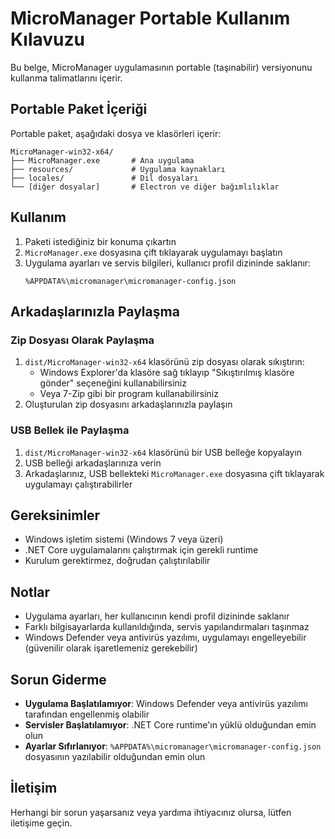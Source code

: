 # MicroManager Portable Kullanım Kılavuzu

Bu belge, MicroManager uygulamasının portable (taşınabilir) versiyonunu kullanma talimatlarını içerir.

## Portable Paket İçeriği

Portable paket, aşağıdaki dosya ve klasörleri içerir:

```
MicroManager-win32-x64/
├── MicroManager.exe       # Ana uygulama
├── resources/             # Uygulama kaynakları
├── locales/               # Dil dosyaları
└── [diğer dosyalar]       # Electron ve diğer bağımlılıklar
```

## Kullanım

1. Paketi istediğiniz bir konuma çıkartın
2. `MicroManager.exe` dosyasına çift tıklayarak uygulamayı başlatın
3. Uygulama ayarları ve servis bilgileri, kullanıcı profil dizininde saklanır:
   ```
   %APPDATA%\micromanager\micromanager-config.json
   ```

## Arkadaşlarınızla Paylaşma

### Zip Dosyası Olarak Paylaşma

1. `dist/MicroManager-win32-x64` klasörünü zip dosyası olarak sıkıştırın:
   - Windows Explorer'da klasöre sağ tıklayıp "Sıkıştırılmış klasöre gönder" seçeneğini kullanabilirsiniz
   - Veya 7-Zip gibi bir program kullanabilirsiniz
2. Oluşturulan zip dosyasını arkadaşlarınızla paylaşın

### USB Bellek ile Paylaşma

1. `dist/MicroManager-win32-x64` klasörünü bir USB belleğe kopyalayın
2. USB belleği arkadaşlarınıza verin
3. Arkadaşlarınız, USB bellekteki `MicroManager.exe` dosyasına çift tıklayarak uygulamayı çalıştırabilirler

## Gereksinimler

- Windows işletim sistemi (Windows 7 veya üzeri)
- .NET Core uygulamalarını çalıştırmak için gerekli runtime
- Kurulum gerektirmez, doğrudan çalıştırılabilir

## Notlar

- Uygulama ayarları, her kullanıcının kendi profil dizininde saklanır
- Farklı bilgisayarlarda kullanıldığında, servis yapılandırmaları taşınmaz
- Windows Defender veya antivirüs yazılımı, uygulamayı engelleyebilir (güvenilir olarak işaretlemeniz gerekebilir)

## Sorun Giderme

- **Uygulama Başlatılamıyor**: Windows Defender veya antivirüs yazılımı tarafından engellenmiş olabilir
- **Servisler Başlatılamıyor**: .NET Core runtime'ın yüklü olduğundan emin olun
- **Ayarlar Sıfırlanıyor**: `%APPDATA%\micromanager\micromanager-config.json` dosyasının yazılabilir olduğundan emin olun

## İletişim

Herhangi bir sorun yaşarsanız veya yardıma ihtiyacınız olursa, lütfen iletişime geçin. 